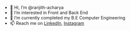 - 👋 Hi, I’m @ranjith-acharya
- 👀 I’m interested in Front and Back End
- 🌱 I’m currently completed my B.E Computer Engineering
- 📫 Reach me on <a href="https://linkedin.com/in/ranjith-acharya" target="_blank">LinkedIn</a>, <a href="https://instagram.com/ranjith_acharya" target="_blank">Instagram</a>

<!---
ranjith-acharya/ranjith-acharya is a ✨ special ✨ repository because its `README.md` (this file) appears on your GitHub profile.
You can click the Preview link to take a look at your changes.
--->
